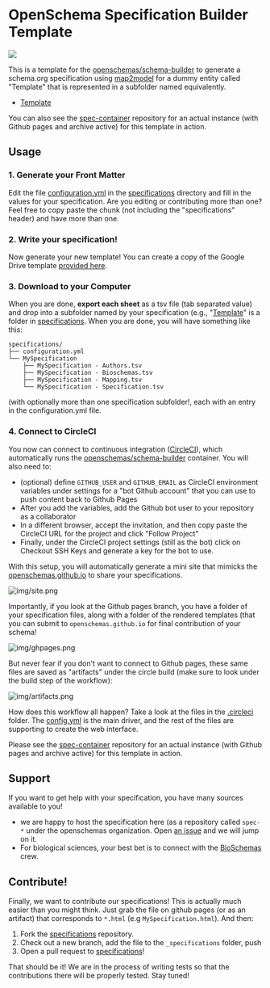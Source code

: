 # OpenSchema Specification Builder Template

<a target="_blank" rel="noopener noreferrer" href="https://camo.githubusercontent.com/25c1620fa292c127abbffab512258ce13b2cd655/68747470733a2f2f6f70656e736368656d61732e6769746875622e696f2f6173736574732f696d616765732f6c6f676f732f6f70656e736368656d61732f6c6f676f5f68657861676f6e2e706e67"><img src="https://camo.githubusercontent.com/25c1620fa292c127abbffab512258ce13b2cd655/68747470733a2f2f6f70656e736368656d61732e6769746875622e696f2f6173736574732f696d616765732f6c6f676f732f6f70656e736368656d61732f6c6f676f5f68657861676f6e2e706e67" data-canonical-src="https://openschemas.github.io/assets/images/logos/openschemas/logo_hexagon.png" style="max-width:200px;"></a>


This is a template for the [openschemas/schema-builder](https://www.github.com/openschemas/schema-builder)
to generate a schema.org specification using [map2model](https://www.github.com/openschemas/map2model) 
for a dummy entity called "Template" that is represented in a subfolder named equivalently.

 - [Template](specifications/Template)

You can also see the [spec-container](https://www.github.com/openschemas/spec-template) repository
for an actual instance (with Github pages and archive active) for this template in action.

## Usage

### 1. Generate your Front Matter
Edit the file [configuration.yml](specifications/configuration.yml) in 
the [specifications](specifications) directory and fill in the values for your
specification. Are you editing or contributing more than one? Feel free to copy paste the chunk
(not including the "specifications" header) and have more than one.

### 2. Write your specification!
Now generate your new template! You can create a copy of the Google Drive template [provided here](https://docs.google.com/spreadsheets/d/1seHDwKRwET_H8maRTMmdXG7M1deh23Y613TaJ2Pd3qc/edit?usp=sharing).

### 3. Download to your Computer
When you are done, **export each sheet** as a tsv file (tab separated value) and drop into a subfolder named by your specification (e.g., "[Template](specifications/Template)" is a folder in [specifications](specifications). When you are done, you will have something like this:

```
specifications/
├── configuration.yml
└── MySpecification
    ├── MySpecification - Authors.tsv
    ├── MySpecification - Bioschemas.tsv
    ├── MySpecification - Mapping.tsv
    └── MySpecification - Specification.tsv
```

(with optionally more than one specification subfolder!, each with an entry in the configuration.yml file.

### 4. Connect to CircleCI

You now can connect to continuous integration ([CircleCI](https://circleci.com/docs/enterprise/quick-start/#adding-a-project)), which automatically runs the [openschemas/schema-builder](https://hub.docker.com/r/openschemas/schema-builder) container. You will also need to:
   - (optional) define `GITHUB_USER` and `GITHUB_EMAIL` as CircleCI environment variables under settings for a "bot Github account" that you can use to push content back to Github Pages
   - After you add the variables, add the Github bot user to your repository as a collaborator
   - In a different browser, accept the invitation, and then copy paste the CircleCI URL for the project and click "Follow Project"
   - Finally, under the CircleCI project settings (still as the bot) click on Checkout SSH Keys and generate a key for the bot to use.

With this setup, you will automatically generate a mini site that mimicks the [openschemas.github.io](https://openschemas.github.io) to share your specifications.

![img/site.png](img/site.png)

Importantly, if you look at the Github pages branch, you have a folder of your specification files, 
along with a folder of the rendered templates (that you can submit to `openschemas.github.io` 
for final contribution of your schema!

![img/ghpages.png](img/ghpages.png)

But never fear if you don't want to connect to Github pages, these same files are saved as "artifacts"
under the circle build (make sure to look under the build step of the workflow):

![img/artifacts.png](img/artifacts.png)

How does this workflow all happen? Take a look at the files in the [.circleci](.circleci) folder. The 
[config.yml](.circleci/config.yml) is the main driver, and the rest of the files are supporting to create
the web interface.

Please see the [spec-container](https://www.github.com/openschemas/spec-template) repository
for an actual instance (with Github pages and archive active) for this template in action.

## Support
If you want to get help with your specification, you have many sources available to you!
 - we are happy to host the specification here (as a repository called `spec-*` under the openschemas organization. Open [an issue](https://www.github.com/openschemas/specifications/issues) and we will jump on it.
 - For biological sciences, your best bet is to connect with the [BioSchemas](http://bioschemas.org) crew. 

## Contribute!
Finally, we want to contribute our specifications! This is actually much easier than you
might think. Just grab the file on github pages (or as an artifact) that corresponds to `*.html` 
(e.g `MySpecification.html`). And then:

 1. Fork the [specifications](https://www.github.com/openschemas/specifications) repository.
 2. Check out a new branch, add the file to the `_specifications` folder, push
 3. Open a pull request to [specifications](https://www.github.com/openschemas/specifications)!

That should be it! We are in the process of writing tests so that the contributions there
will be properly tested. Stay tuned!
